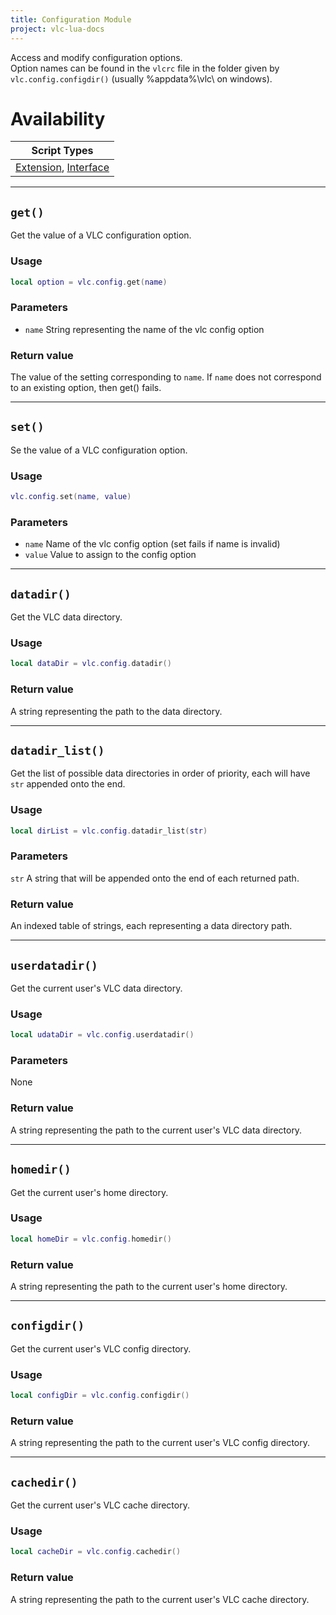 ```yaml
---
title: Configuration Module
project: vlc-lua-docs
---
```

Access and modify configuration options.  
Option names can be found in the `vlcrc` file in the folder given by `vlc.config.configdir()` (usually %appdata%\vlc\ on windows).

# Availability

| Script Types |
| ------------ |
| [Extension](../../t/extensions), [Interface](../../t/intf) |

----
## `get()`
Get the value of a VLC configuration option.

### Usage
```lua
local option = vlc.config.get(name)
```
### Parameters
- `name` String representing the name of the vlc config option

### Return value
The value of the setting corresponding to `name`. If `name` does not correspond to an existing option, then get() fails.

----
## `set()`
Se the value of a VLC configuration option.

### Usage
```lua
vlc.config.set(name, value)
```

### Parameters
- `name` Name of the vlc config option (set fails if name is invalid)
- `value` Value to assign to the config option

----
## `datadir()`
Get the VLC data directory.

### Usage
```lua
local dataDir = vlc.config.datadir()
```

### Return value
A string representing the path to the data directory.

----
## `datadir_list()`
Get the list of possible data directories in order of priority, each will have `str` appended onto the end.

### Usage
```lua
local dirList = vlc.config.datadir_list(str)
```

### Parameters
`str` A string that will be appended onto the end of each returned path.

### Return value
An indexed table of strings, each representing a data directory path.

----
## `userdatadir()`
Get the current user's VLC data directory.

### Usage
```lua
local udataDir = vlc.config.userdatadir()
```

### Parameters
None

### Return value
A string representing the path to the current user's VLC data directory.

----
## `homedir()`
Get the current user's home directory.

### Usage
```lua
local homeDir = vlc.config.homedir()
```

### Return value
A string representing the path to the current user's home directory.

----
## `configdir()`
Get the current user's VLC config directory.

### Usage
```lua
local configDir = vlc.config.configdir()
```

### Return value
A string representing the path to the current user's VLC config directory.

----
## `cachedir()`
Get the current user's VLC cache directory.

### Usage
```lua
local cacheDir = vlc.config.cachedir()
```

### Return value
A string representing the path to the current user's VLC cache directory.
